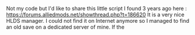 Not my code but I'd like to share this little script I found 3 years ago here : https://forums.alliedmods.net/showthread.php?t=186620
It is a very nice HLDS manager. I could not find it on Internet anymore so I managed to find an old save on a dedicated server of mine.
If the 